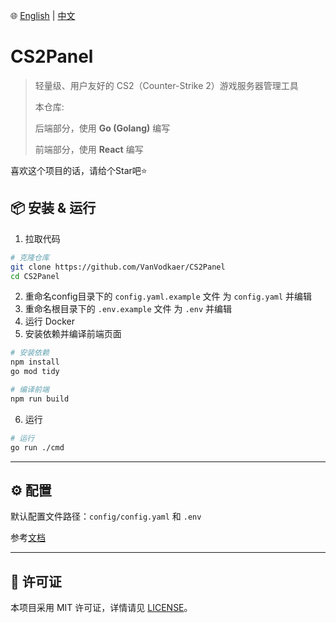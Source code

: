 🌐 [English](./README.en.md) | [中文](./README.md)
# CS2Panel

> 轻量级、用户友好的 CS2（Counter-Strike 2）游戏服务器管理工具
>
> 本仓库:
> 
> 后端部分，使用 **Go (Golang)** 编写
> 
> 前端部分，使用 **React** 编写

 喜欢这个项目的话，请给个Star吧⭐

## 📦 安装 & 运行

1. 拉取代码

```bash
# 克隆仓库
git clone https://github.com/VanVodkaer/CS2Panel
cd CS2Panel
```

2. 重命名config目录下的 `config.yaml.example` 文件 为 `config.yaml` 并编辑
3. 重命名根目录下的 `.env.example` 文件 为 `.env` 并编辑
4. 运行 Docker
5. 安装依赖并编译前端页面

```bash
# 安装依赖
npm install
go mod tidy

# 编译前端
npm run build
```

6. 运行

```bash
# 运行
go run ./cmd
```

---

## ⚙️ 配置

默认配置文件路径：`config/config.yaml` 和 `.env`

参考[文档](./docs/config.md)

---

## 📄 许可证

本项目采用 MIT 许可证，详情请见 [LICENSE](./LICENSE)。
